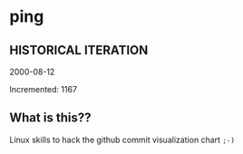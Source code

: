 # ping

## HISTORICAL ITERATION
2000-08-12

Incremented: 1167

## What is this?? 
Linux skills to hack the github commit visualization chart `;-)`
